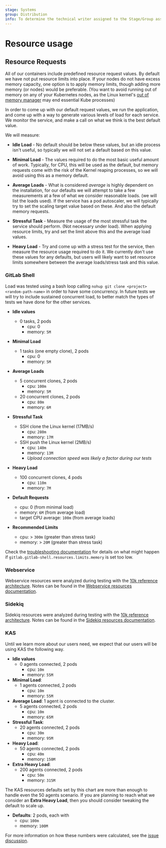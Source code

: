 ```yaml
---
stage: Systems
group: Distribution
info: To determine the technical writer assigned to the Stage/Group associated with this page, see https://handbook.gitlab.com/handbook/product/ux/technical-writing/#assignments
---
```


# Resource usage

## Resource Requests

All of our containers include predefined resource request values. By default we
have not put resource limits into place. If your nodes do not have excess memory
capacity, one option is to apply memory limits, though adding more memory (or nodes)
would be preferable. (You want to avoid running out of memory on any of your
Kubernetes nodes, as the Linux kernel's [out of memory manager](https://www.kernel.org/doc/gorman/html/understand/understand016.html) may end essential Kube processes)

In order to come up with our default request values, we run the application, and
come up with a way to generate various levels of load for each service. We monitor the
service, and make a call on what we think is the best default value.

We will measure:

- **Idle Load** - No default should be below these values, but an idle process
  isn't useful, so typically we will not set a default based on this value.

- **Minimal Load** - The values required to do the most basic useful amount of work.
  Typically, for CPU, this will be used as the default, but memory requests come with
  the risk of the Kernel reaping processes, so we will avoid using this as a memory default.

- **Average Loads** - What is considered *average* is highly dependent on the installation,
  for our defaults we will attempt to take a few measurements at a few of what we
  consider reasonable loads. (we will list the loads used). If the service has a pod
  autoscaler, we will typically try to set the scaling target value based on these.
  And also the default memory requests.

- **Stressful Task** - Measure the usage of the most stressful task the service
  should perform. (Not necessary under load). When applying resource limits, try and
  set the limit above this and the average load values.

- **Heavy Load** - Try and come up with a stress test for the service, then measure
  the resource usage required to do it. We currently don't use these values for any
  defaults, but users will likely want to set resource limits somewhere between the
  average loads/stress task and this value.

### GitLab Shell

Load was tested using a bash loop calling  `nohup git clone <project> <random-path-name>` in order to have some concurrency.
In future tests we will try to include sustained concurrent load, to better match the types of tests we have done for the other services.

- **Idle values**
  - 0 tasks, 2 pods
    - cpu: 0
    - memory: `5M`

- **Minimal Load**
  - 1 tasks (one empty clone), 2 pods
    - cpu: 0
    - memory: `5M`

- **Average Loads**
  - 5 concurrent clones, 2 pods
    - cpu: `100m`
    - memory: `5M`
  - 20 concurrent clones, 2 pods
    - cpu: `80m`
    - memory: `6M`

- **Stressful Task**
  - SSH clone the Linux kernel (17MB/s)
    - cpu: `280m`
    - memory: `17M`
  - SSH push the Linux kernel (2MB/s)
    - cpu: `140m`
    - memory: `13M`
    - *Upload connection speed was likely a factor during our tests*

- **Heavy Load**
  - 100 concurrent clones, 4 pods
    - cpu: `110m`
    - memory: `7M`

- **Default Requests**
  - cpu: 0 (from minimal load)
  - memory: `6M` (from average load)
  - target CPU average: `100m` (from average loads)

- **Recommended Limits**
  - cpu: > `300m` (greater than stress task)
  - memory: > `20M` (greater than stress task)

Check the [troubleshooting documentation](../troubleshooting/index.md#git-over-ssh-the-remote-end-hung-up-unexpectedly)
for details on what might happen if `gitlab.gitlab-shell.resources.limits.memory` is set too low.

### Webservice

Webservice resources were analyzed during testing with the
[10k reference architecture](https://docs.gitlab.com/ee/administration/reference_architectures/10k_users.html).
Notes can be found in the [Webservice resources documentation](../charts/gitlab/webservice/index.md#resources).

### Sidekiq

Sidekiq resources were analyzed during testing with the
[10k reference architecture](https://docs.gitlab.com/ee/administration/reference_architectures/10k_users.html).
Notes can be found in the [Sidekiq resources documentation](../charts/gitlab/sidekiq/index.md#resources).

### KAS

Until we learn more about our users need, we expect that our users will be using KAS the following way.

- **Idle values**
  - 0 agents connected, 2 pods
    - cpu: `10m`
    - memory: `55M`
- **Minimal Load**:
  - 1 agents connected, 2 pods
    - cpu: `10m`
    - memory: `55M`
- **Average Load**: 1 agent is connected to the cluster.
  - 5 agents connected, 2 pods
    - cpu: `10m`
    - memory: `65M`
- **Stressful Task**:
  - 20 agents connected, 2 pods
    - cpu: `30m`
    - memory: `95M`
- **Heavy Load**:
  - 50 agents connected, 2 pods
    - cpu: `40m`
    - memory: `150M`
- **Extra Heavy Load**:
  - 200 agents connected, 2 pods
    - cpu: `50m`
    - memory: `315M`

The KAS resources defaults set by this chart are more than enough to handle even the 50 agents scenario.
If you are planning to reach what we consider an **Extra Heavy Load**, then you should consider tweaking the
default to scale up.

- **Defaults**: 2 pods, each with
  - cpu: `100m`
  - memory: `100M`

For more information on how these numbers were calculated, see the
[issue discussion](https://gitlab.com/gitlab-org/gitlab/-/issues/296789#note_542196438).

